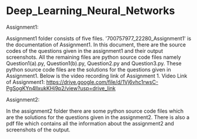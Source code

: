 # Deep_Learning_Neural_Networks
Assignment1:

Assignment1 folder consists of five files. '700757977_22280_Assignment1' is the documentation of Assignment1. In this document, there are the source codes of the questions given in the assignment1 and their output screenshots. All the remaining files are python source code files namely Question1(a).py, Question1(b).py, Question2.py and Question3.py. These python source code files are the solutions for the questions given in Assignment1. Below is the video recording link of Assignment 1.
Video Link of Assignment1: https://drive.google.com/file/d/1Vj6vhc1rwsC-PgSogKYn4llxukKHj9p2/view?usp=drive_link

Assignment2:

In the assignment2 folder there are some python source code files which are the solutions for the questions given in the assignment2. There is also a pdf file which contains all the information about the assignment2 and screenshots of the output. 
